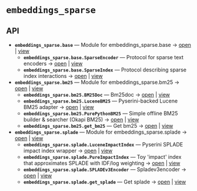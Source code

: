 # `embeddings_sparse`

<!-- START doctoc generated TOC please keep comment here to allow auto update -->
<!-- END doctoc generated TOC please keep comment here to allow auto update -->

## API
- **`embeddings_sparse.base`** — Module for embeddings_sparse.base → [open](vscode://file//home/paul/kgfoundry/src/embeddings_sparse/base.py:1:1) | [view](base.py#L1)
  - **`embeddings_sparse.base.SparseEncoder`** — Protocol for sparse text encoders → [open](vscode://file//home/paul/kgfoundry/src/embeddings_sparse/base.py:14:1) | [view](base.py#L14-L21)
  - **`embeddings_sparse.base.SparseIndex`** — Protocol describing sparse index interactions → [open](vscode://file//home/paul/kgfoundry/src/embeddings_sparse/base.py:24:1) | [view](base.py#L24-L35)
- **`embeddings_sparse.bm25`** — Module for embeddings_sparse.bm25 → [open](vscode://file//home/paul/kgfoundry/src/embeddings_sparse/bm25.py:1:1) | [view](bm25.py#L1)
  - **`embeddings_sparse.bm25.BM25Doc`** — Bm25doc → [open](vscode://file//home/paul/kgfoundry/src/embeddings_sparse/bm25.py:24:1) | [view](bm25.py#L24-L30)
  - **`embeddings_sparse.bm25.LuceneBM25`** — Pyserini-backed Lucene BM25 adapter → [open](vscode://file//home/paul/kgfoundry/src/embeddings_sparse/bm25.py:220:1) | [view](bm25.py#L220-L322)
  - **`embeddings_sparse.bm25.PurePythonBM25`** — Simple offline BM25 builder & searcher (Okapi BM25) → [open](vscode://file//home/paul/kgfoundry/src/embeddings_sparse/bm25.py:33:1) | [view](bm25.py#L33-L217)
  - **`embeddings_sparse.bm25.get_bm25`** — Get bm25 → [open](vscode://file//home/paul/kgfoundry/src/embeddings_sparse/bm25.py:325:1) | [view](bm25.py#L325-L348)
- **`embeddings_sparse.splade`** — Module for embeddings_sparse.splade → [open](vscode://file//home/paul/kgfoundry/src/embeddings_sparse/splade.py:1:1) | [view](splade.py#L1)
  - **`embeddings_sparse.splade.LuceneImpactIndex`** — Pyserini SPLADE impact index wrapper → [open](vscode://file//home/paul/kgfoundry/src/embeddings_sparse/splade.py:195:1) | [view](splade.py#L195-L243)
  - **`embeddings_sparse.splade.PureImpactIndex`** — Toy 'impact' index that approximates SPLADE with IDF/log weighting → [open](vscode://file//home/paul/kgfoundry/src/embeddings_sparse/splade.py:75:1) | [view](splade.py#L75-L192)
  - **`embeddings_sparse.splade.SPLADEv3Encoder`** — Spladev3encoder → [open](vscode://file//home/paul/kgfoundry/src/embeddings_sparse/splade.py:23:1) | [view](splade.py#L23-L72)
  - **`embeddings_sparse.splade.get_splade`** — Get splade → [open](vscode://file//home/paul/kgfoundry/src/embeddings_sparse/splade.py:246:1) | [view](splade.py#L246-L261)
